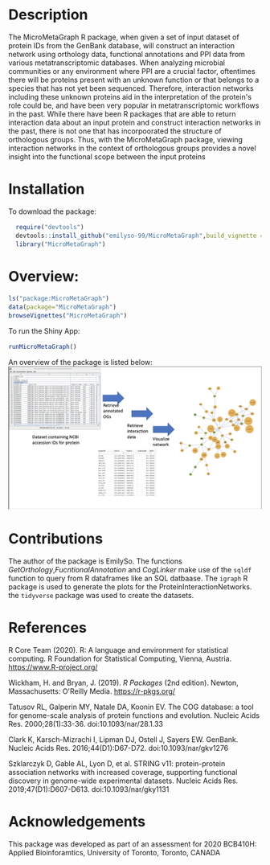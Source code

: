 # Description

The MicroMetaGraph R package, when given a set of input dataset of protein IDs from the GenBank database, will construct an interaction network using orthology data, functional annotations and PPI data from various metatranscriptomic databases. When analyzing microbial communities or any environment where PPI are a crucial factor, oftentimes there will be proteins present with an unknown function or that belongs to a species that has not yet been sequenced. Therefore, interaction networks including these unknown proteins aid in the interpretation of the protein's role could be, and have been very popular in metatranscriptomic workflows in the past. While there have been R packages that are able to return interaction data about an input protein and construct interaction networks in the past, there is not one that has incorpoorated the structure of orthologous groups. Thus, with the MicroMetaGraph package, viewing interaction networks in the context of orthologous groups provides a novel insight into the functional scope between the input proteins 

# Installation

To download the package:
```r
  require("devtools")
  devtools::install_github("emilyso-99/MicroMetaGraph",build_vignette = TRUE)
  library("MicroMetaGraph")
 ```

# Overview: 
``` r
ls("package:MicroMetaGraph")
data(package="MicroMetaGraph")
browseVignettes("MicroMetaGraph")
```
To run the Shiny App:
``` r
runMicroMetaGraph()
```

An overview of the package is listed below:
![](./inst/extdata/overview.png)
# Contributions

The author of the package is EmilySo. The
functions *GetOrthology*,*FucntionalAnnotation* and *CogLinker* make use of the `sqldf` function 
to query from R dataframes like an SQL datbaase. The `igraph` R package is used
to generate the plots for the ProteinInteractionNetworks. the `tidyverse` package was used to create the datasets.

# References 


R Core Team (2020). R: A language and environment for statistical computing. R Foundation for Statistical Computing, Vienna, Austria. https://www.R-project.org/

Wickham, H. and Bryan, J. (2019). *R Packages* (2nd edition). Newton, Massachusetts: O'Reilly Media. https://r-pkgs.org/

Tatusov RL, Galperin MY, Natale DA, Koonin EV. The COG database: a tool for genome-scale analysis of protein functions and evolution. Nucleic Acids Res. 2000;28(1):33-36. doi:10.1093/nar/28.1.33

Clark K, Karsch-Mizrachi I, Lipman DJ, Ostell J, Sayers EW. GenBank. Nucleic Acids Res. 2016;44(D1):D67-D72. doi:10.1093/nar/gkv1276

Szklarczyk D, Gable AL, Lyon D, et al. STRING v11: protein-protein association networks with increased coverage, supporting functional discovery in genome-wide experimental datasets. Nucleic Acids Res. 2019;47(D1):D607-D613. doi:10.1093/nar/gky1131

# Acknowledgements

This package was developed as part of an assessment for 2020 BCB410H: Applied Bioinforamtics, University of Toronto, Toronto, CANADA
